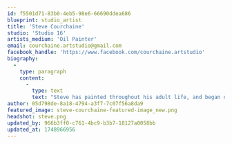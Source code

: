 ```yaml
---
id: f5501d71-83b0-4eb5-98e6-66690ddea686
blueprint: studio_artist
title: 'Steve Courchaine'
studio: 'Studio 16'
artists_medium: 'Oil Painter'
email: courchaine.artstudio@gmail.com
facebook_handle: 'https://www.facebook.com/courchaine.artstudio'
biography:
  -
    type: paragraph
    content:
      -
        type: text
        text: "Steve has painted throughout his adult life, and began devoting full-time to his art in 1997. He is primarily self taught, and has studied with landscape artists Scott Christensen, and Jay Moore, and renowned figurative artist Morgan Weistling. \_ He has had paintings juried selected in the “arts for the parks“ National competition in Jackson, Wyoming.\_ He also was featured on the cover of the Georgia Pharmacy Journal."
author: 05d798de-8a18-4794-a3f7-7c07f56a8da9
featured_image: steve-courchaine-featured-image_new.png
headshot: steve.png
updated_by: 966b3ff0-c761-4bc9-b3b7-18127a0058bb
updated_at: 1748966956
---
```

